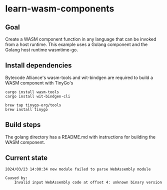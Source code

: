 # learn-wasm-components

## Goal

Create a WASM component function in any language that can be invoked from a host runtime.
This example uses a Golang component and the Golang host runtime wasmtime-go. 

## Install dependencies

Bytecode Alliance's wasm-tools and wit-bindgen are required to build a WASM component with TinyGo's 

```shell
cargo install wasm-tools
cargo install wit-bindgen-cli

brew tap tinygo-org/tools
brew install tinygo
```

## Build steps

The golang directory has a README.md with instructions for building the WASM component.

## Current state

```shell
2024/03/23 14:00:34 new module failed to parse WebAssembly module

Caused by:
    Invalid input WebAssembly code at offset 4: unknown binary version
```
